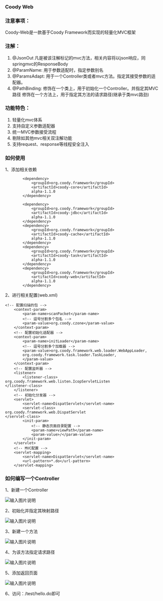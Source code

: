 
### Coody Web

### 注意事项：
   Coody-Web是一款基于Coody Framework而实现的轻量化MVC框架
### 注解：
1) @JsonOut
凡是被该注解标记的mvc方法，相关内容将以json响应，同springmvc的ResponseBody 
2) @ParamName:
用于参数适配时，指定参数别名
3) @ParamsAdapt:
用于一个Controller类或者mvc方法。指定其接受参数的适配器。
2) @PathBinding:
修饰在一个类上，用于初始化一个Controller。并指定其MVC路径
修饰在一个方法上，用于指定其方法的请求路径(继承于类mvc路劲)



### 功能特色：
1) 轻量化mvc体系
2) 支持自定义参数适配器
3) 统一MVC参数接受流程
4) 剔除如其他mvc相关双注解功能
5) 支持request、response等线程安全注入
### 如何使用
1、添加相关依赖

```
        <dependency>
			<groupId>org.coody.framework</groupId>
			<artifactId>coody-core</artifactId>
			alpha-1.1.0
		</dependency>

		<dependency>
			<groupId>org.coody.framework</groupId>
			<artifactId>coody-jdbc</artifactId>
			alpha-1.1.0
		</dependency>
		<dependency>
			<groupId>org.coody.framework</groupId>
			<artifactId>coody-cache</artifactId>
			alpha-1.1.0
		</dependency>
		<dependency>
			<groupId>org.coody.framework</groupId>
			<artifactId>coody-task</artifactId>
			alpha-1.1.0
		</dependency>
		<dependency>
			<groupId>org.coody.framework</groupId>
			<artifactId>coody-web</artifactId>
			alpha-1.1.0
		</dependency>
```


2、进行相关配置(web.xml)


```
<!-- 配置扫描的包 -->
	<context-param>
		<param-name>scanPacket</param-name>
		<!-- 逗号分割多个包名 -->
		<param-value>org.coody.czone</param-value>
	</context-param>
	<!-- 配置初始化适配器 -->
	<context-param>
		<param-name>initLoader</param-name>
		<!-- 逗号分割多个加载器 -->
		<param-value>org.coody.framework.web.loader.WebAppLoader,
		org.coody.framework.task.loader.TaskLoader,
		</param-value>
	</context-param>
	<!-- 配置监听器 -->
	<listener>
		<listener-class>
org.coody.framework.web.listen.IcopServletListen
</listener-class>
	</listener>
	<!-- 初始化分发器 -->
	<servlet>
		<servlet-name>DispatServlet</servlet-name>
		<servlet-class>
org.coody.framework.web.DispatServlet
</servlet-class>
		<init-param>
			<!-- 静态页面目录配置 -->
			<param-name>viewPath</param-name>
			<param-value>/</param-value>
		</init-param>
	</servlet>
	<!-- MVC配置 -->
	<servlet-mapping>
		<servlet-name>DispatServlet</servlet-name>
		<url-pattern>*.do</url-pattern>
	</servlet-mapping>
```


### 如何编写一个Controller
1、新建一个Controller

![输入图片说明](https://images.gitee.com/uploads/images/2018/0815/180637_d6e17fb5_1200611.png "1.png")

2、初始化并指定其映射路径

![输入图片说明](https://images.gitee.com/uploads/images/2018/0815/180646_0dae77fe_1200611.png "2.png")

3、新建一个方法

![输入图片说明](https://images.gitee.com/uploads/images/2018/0815/180653_215bdff0_1200611.png "3.png")

4、为该方法指定请求路径

![输入图片说明](https://images.gitee.com/uploads/images/2018/0815/180715_0a18183f_1200611.png "4.png")
    
5、添加返回页面

![输入图片说明](https://images.gitee.com/uploads/images/2018/0815/180722_fcf0857d_1200611.png "5.png")

6、访问：/test/hello.do即可
